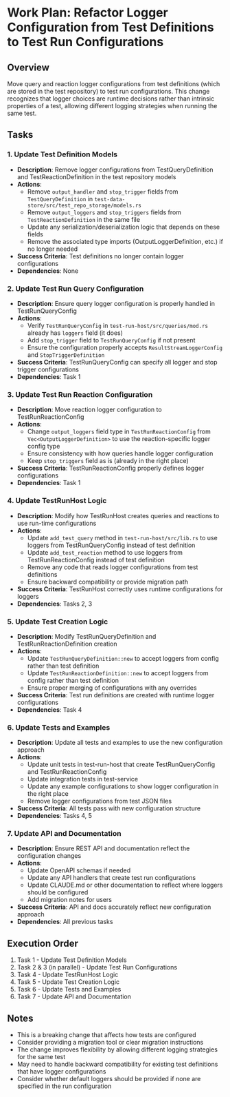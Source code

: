 # Work Plan: Refactor Logger Configuration from Test Definitions to Test Run Configurations

## Overview
Move query and reaction logger configurations from test definitions (which are stored in the test repository) to test run configurations. This change recognizes that logger choices are runtime decisions rather than intrinsic properties of a test, allowing different logging strategies when running the same test.

## Tasks

### 1. Update Test Definition Models
- **Description**: Remove logger configurations from TestQueryDefinition and TestReactionDefinition in the test repository models
- **Actions**: 
  - Remove `output_handler` and `stop_trigger` fields from `TestQueryDefinition` in `test-data-store/src/test_repo_storage/models.rs`
  - Remove `output_loggers` and `stop_triggers` fields from `TestReactionDefinition` in the same file
  - Update any serialization/deserialization logic that depends on these fields
  - Remove the associated type imports (OutputLoggerDefinition, etc.) if no longer needed
- **Success Criteria**: Test definitions no longer contain logger configurations
- **Dependencies**: None

### 2. Update Test Run Query Configuration
- **Description**: Ensure query logger configuration is properly handled in TestRunQueryConfig
- **Actions**: 
  - Verify `TestRunQueryConfig` in `test-run-host/src/queries/mod.rs` already has `loggers` field (it does)
  - Add `stop_trigger` field to `TestRunQueryConfig` if not present
  - Ensure the configuration properly accepts `ResultStreamLoggerConfig` and `StopTriggerDefinition`
- **Success Criteria**: TestRunQueryConfig can specify all logger and stop trigger configurations
- **Dependencies**: Task 1

### 3. Update Test Run Reaction Configuration  
- **Description**: Move reaction logger configuration to TestRunReactionConfig
- **Actions**: 
  - Change `output_loggers` field type in `TestRunReactionConfig` from `Vec<OutputLoggerDefinition>` to use the reaction-specific logger config type
  - Ensure consistency with how queries handle logger configuration
  - Keep `stop_triggers` field as is (already in the right place)
- **Success Criteria**: TestRunReactionConfig properly defines logger configurations
- **Dependencies**: Task 1

### 4. Update TestRunHost Logic
- **Description**: Modify how TestRunHost creates queries and reactions to use run-time configurations
- **Actions**: 
  - Update `add_test_query` method in `test-run-host/src/lib.rs` to use loggers from TestRunQueryConfig instead of test definition
  - Update `add_test_reaction` method to use loggers from TestRunReactionConfig instead of test definition
  - Remove any code that reads logger configurations from test definitions
  - Ensure backward compatibility or provide migration path
- **Success Criteria**: TestRunHost correctly uses runtime configurations for loggers
- **Dependencies**: Tasks 2, 3

### 5. Update Test Creation Logic
- **Description**: Modify TestRunQueryDefinition and TestRunReactionDefinition creation
- **Actions**: 
  - Update `TestRunQueryDefinition::new` to accept loggers from config rather than test definition
  - Update `TestRunReactionDefinition::new` to accept loggers from config rather than test definition
  - Ensure proper merging of configurations with any overrides
- **Success Criteria**: Test run definitions are created with runtime logger configurations
- **Dependencies**: Task 4

### 6. Update Tests and Examples
- **Description**: Update all tests and examples to use the new configuration approach
- **Actions**: 
  - Update unit tests in test-run-host that create TestRunQueryConfig and TestRunReactionConfig
  - Update integration tests in test-service
  - Update any example configurations to show logger configuration in the right place
  - Remove logger configurations from test JSON files
- **Success Criteria**: All tests pass with new configuration structure
- **Dependencies**: Tasks 4, 5

### 7. Update API and Documentation
- **Description**: Ensure REST API and documentation reflect the configuration changes
- **Actions**: 
  - Update OpenAPI schemas if needed
  - Update any API handlers that create test run configurations
  - Update CLAUDE.md or other documentation to reflect where loggers should be configured
  - Add migration notes for users
- **Success Criteria**: API and docs accurately reflect new configuration approach
- **Dependencies**: All previous tasks

## Execution Order
1. Task 1 - Update Test Definition Models
2. Task 2 & 3 (in parallel) - Update Test Run Configurations
3. Task 4 - Update TestRunHost Logic
4. Task 5 - Update Test Creation Logic
5. Task 6 - Update Tests and Examples
6. Task 7 - Update API and Documentation

## Notes
- This is a breaking change that affects how tests are configured
- Consider providing a migration tool or clear migration instructions
- The change improves flexibility by allowing different logging strategies for the same test
- May need to handle backward compatibility for existing test definitions that have logger configurations
- Consider whether default loggers should be provided if none are specified in the run configuration